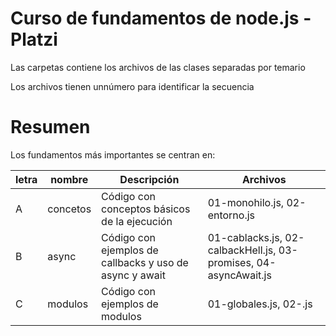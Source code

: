 # Curso de fundamentos de node.js - Platzi

Las carpetas contiene los archivos de las clases separadas por temario

Los archivos tienen unnúmero para identificar la secuencia

# Resumen
Los fundamentos más importantes se centran en:

| letra | nombre   | Descripción                                             | Archivos                                                         |
| ----- | -------- | ------------------------------------------------------- | ---------------------------------------------------------------- |
| A     | concetos | Código con conceptos básicos de la ejecución            | 01-monohilo.js, 02-entorno.js                                    |
| B     | async    | Código con ejemplos de callbacks y uso de async y await | 01-cablacks.js, 02-calbackHell.js, 03-promises, 04-asyncAwait.js |
| C     | modulos  | Código con ejemplos de modulos                          | 01-globales.js, 02-.js                                           |